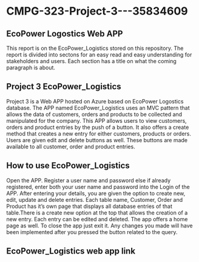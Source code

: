 # CMPG-323-Project-3---35834609

## EcoPower Logostics Web APP
This report is on the EcoPower_Logistics stored on this repository. The report is divided into sectons for an easy read and easy understanding for stakeholders and users. Each section has a title on what the coming paragraph is about.

## Project 3 EcoPower_Logistics
Project 3 is a Web APP hosted on Azure based on EcoPower Logostics database. The APP named EcoPower_Logistics uses an MVC pattern that allows the data of customers, orders and products to be collected and manipulated for the company. This APP allows users to view customers, orders and product entries by the push of a button. It also offers a create method that creates a new entry for either customers, products or orders. Users are given edit and delete buttons as well. These buttons are made available to all customer, order and product entries.

## How to use EcoPower_Logistics
Open the APP. Register a user name and password else if already registered, enter both your user name and password into the Login of the APP. After entering your details, you are given the option to create new, edit, update and delete entries. Each table name, Customer, Order and Product has it’s own page that displays all database entries of that table.There is a create new option at the top that allows the creation of a new entry. Each entry can be edited and deleted. The app offers a home page as well. To close the app just exit it. Any changes you made will have been implemented after you pressed the button related to the query.


## EcoPower_Logistics web app link
